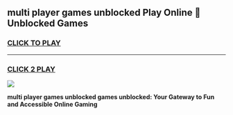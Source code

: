 
## multi player games unblocked Play Online 👋 Unblocked Games
<h3>
<a href="https://premium.freeplayer.one?title=multi_player_games_unblocked&ref=19F">CLICK TO PLAY</a></h3>
<hr>

<h3>
<a href="https://premium.freeplayer.one?title=multi_player_games_unblocked&ref=19F">CLICK 2 PLAY</a>
  
</h3>

<a href="https://premium.freeplayer.one?title=multi_player_games_unblocked&ref=19F"><img src="https://clearcache.store/games.png"></a>


**multi player games unblocked games unblocked: Your Gateway to Fun and Accessible Online Gaming**
